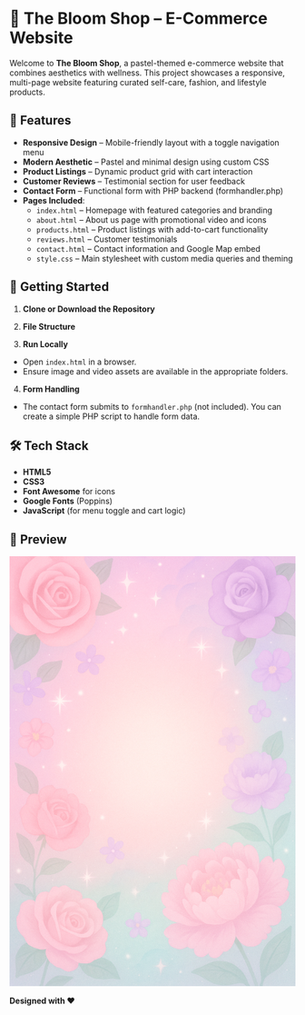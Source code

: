 # 🌸 The Bloom Shop – E-Commerce Website

Welcome to **The Bloom Shop**, a pastel-themed e-commerce website that combines aesthetics with wellness. This project showcases a responsive, multi-page website featuring curated self-care, fashion, and lifestyle products.

## 🌟 Features

- **Responsive Design** – Mobile-friendly layout with a toggle navigation menu
- **Modern Aesthetic** – Pastel and minimal design using custom CSS
- **Product Listings** – Dynamic product grid with cart interaction
- **Customer Reviews** – Testimonial section for user feedback
- **Contact Form** – Functional form with PHP backend (formhandler.php)
- **Pages Included**:
  - `index.html` – Homepage with featured categories and branding
  - `about.html` – About us page with promotional video and icons
  - `products.html` – Product listings with add-to-cart functionality
  - `reviews.html` – Customer testimonials
  - `contact.html` – Contact information and Google Map embed
  - `style.css` – Main stylesheet with custom media queries and theming

## 🚀 Getting Started

1. **Clone or Download the Repository**
2. **File Structure**


3. **Run Locally**
- Open `index.html` in a browser.
- Ensure image and video assets are available in the appropriate folders.

4. **Form Handling**
- The contact form submits to `formhandler.php` (not included). You can create a simple PHP script to handle form data.

## 🛠️ Tech Stack

- **HTML5**
- **CSS3**
- **Font Awesome** for icons
- **Google Fonts** (Poppins)
- **JavaScript** (for menu toggle and cart logic)

## 📸 Preview

![Bloom Shop Preview](images/banner.png) <!-- Add a real screenshot if available -->

**Designed with ❤️**

